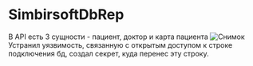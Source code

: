 # SimbirsoftDbRep
В API есть 3 сущности - пациент, доктор и карта пациента
![Снимок](https://user-images.githubusercontent.com/65164767/102374087-5ff14580-3fda-11eb-9eb2-8f076a3e5de4.PNG)
Устранил уязвимость, связанную с открытым доступом к строке подключения бд, создал секрет, куда перенес эту строку.

